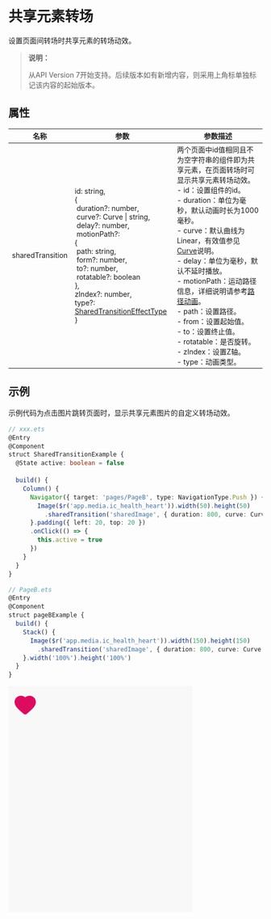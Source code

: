 # 共享元素转场

设置页面间转场时共享元素的转场动效。 

> **说明：**
>
> 从API Version 7开始支持。后续版本如有新增内容，则采用上角标单独标记该内容的起始版本。


## 属性


| 名称             | 参数                                                         | 参数描述                                                     |
| ---------------- | ------------------------------------------------------------ | ------------------------------------------------------------ |
| sharedTransition | id:&nbsp;string,<br/>{<br/>&nbsp;duration?: number,<br/>&nbsp;curve?: Curve&nbsp;\|&nbsp;string,<br/>&nbsp;delay?: number,<br/>&nbsp;motionPath?: <br/>{<br/>&nbsp;path: string,<br/>&nbsp;form?: number,<br/>&nbsp;to?: number,<br/>&nbsp;rotatable?: boolean<br/>},<br/>zIndex?: number,<br/>type?: [SharedTransitionEffectType](ts-appendix-enums.md#sharedtransitioneffecttype)<br/>} | 两个页面中id值相同且不为空字符串的组件即为共享元素，在页面转场时可显示共享元素转场动效。<br/>-&nbsp;id：设置组件的id。<br/>-&nbsp;duration：单位为毫秒，默认动画时长为1000毫秒。<br/>-&nbsp;curve：默认曲线为Linear，有效值参见[Curve](ts-animatorproperty.md)说明。<br/>-&nbsp;delay：单位为毫秒，默认不延时播放。<br/>-&nbsp;motionPath：运动路径信息，详细说明请参考[路径动画](ts-motion-path-animation.md)。<br/>-&nbsp;path：设置路径。<br/>-&nbsp;from：设置起始值。<br/>-&nbsp;to：设置终止值。<br/>-&nbsp;rotatable：是否旋转。<br/>-&nbsp;zIndex：设置Z轴。<br/>-&nbsp;type：动画类型。 |


## 示例

  示例代码为点击图片跳转页面时，显示共享元素图片的自定义转场动效。 

```ts
// xxx.ets
@Entry
@Component
struct SharedTransitionExample {
  @State active: boolean = false

  build() {
    Column() {
      Navigator({ target: 'pages/PageB', type: NavigationType.Push }) {
        Image($r('app.media.ic_health_heart')).width(50).height(50)
          .sharedTransition('sharedImage', { duration: 800, curve: Curve.Linear, delay: 100 })
      }.padding({ left: 20, top: 20 })
      .onClick(() => {
        this.active = true
      })
    }
  }
}
```

```ts
// PageB.ets
@Entry
@Component
struct pageBExample {
  build() {
    Stack() {
      Image($r('app.media.ic_health_heart')).width(150).height(150)
        .sharedTransition('sharedImage', { duration: 800, curve: Curve.Linear, delay: 100 })
    }.width('100%').height('100%')
  }
}
```

![shared](figures/shared.gif)